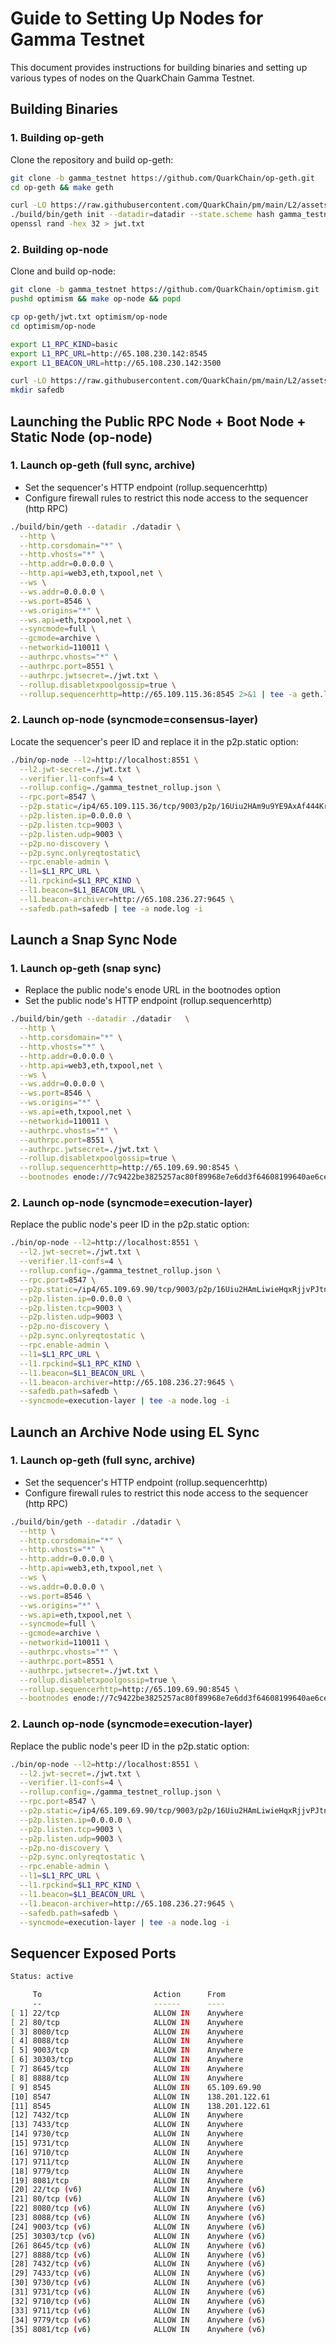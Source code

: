 # Guide to Setting Up Nodes for Gamma Testnet

This document provides instructions for building binaries and setting up various types of nodes on the QuarkChain Gamma Testnet.

## Building Binaries

### 1. Building op-geth
Clone the repository and build op-geth:
```bash
git clone -b gamma_testnet https://github.com/QuarkChain/op-geth.git
cd op-geth && make geth

curl -LO https://raw.githubusercontent.com/QuarkChain/pm/main/L2/assets/gamma_testnet_genesis.json
./build/bin/geth init --datadir=datadir --state.scheme hash gamma_testnet_genesis.json
openssl rand -hex 32 > jwt.txt
```

### 2. Building op-node
Clone and build op-node:
```bash
git clone -b gamma_testnet https://github.com/QuarkChain/optimism.git
pushd optimism && make op-node && popd

cp op-geth/jwt.txt optimism/op-node 
cd optimism/op-node

export L1_RPC_KIND=basic
export L1_RPC_URL=http://65.108.230.142:8545
export L1_BEACON_URL=http://65.108.230.142:3500

curl -LO https://raw.githubusercontent.com/QuarkChain/pm/main/L2/assets/gamma_testnet_rollup.json
mkdir safedb
```

## Launching the Public RPC Node + Boot Node + Static Node (op-node)

### 1. Launch op-geth (full sync, archive)
 - Set the sequencer's HTTP endpoint (rollup.sequencerhttp)
 - Configure firewall rules to restrict this node access to the sequencer (http RPC)
```bash
./build/bin/geth --datadir ./datadir \
  --http \
  --http.corsdomain="*" \
  --http.vhosts="*" \
  --http.addr=0.0.0.0 \
  --http.api=web3,eth,txpool,net \
  --ws \
  --ws.addr=0.0.0.0 \
  --ws.port=8546 \
  --ws.origins="*" \
  --ws.api=eth,txpool,net \
  --syncmode=full \
  --gcmode=archive \
  --networkid=110011 \
  --authrpc.vhosts="*" \
  --authrpc.port=8551 \
  --authrpc.jwtsecret=./jwt.txt \
  --rollup.disabletxpoolgossip=true \
  --rollup.sequencerhttp=http://65.109.115.36:8545 2>&1 | tee -a geth.log -i
```
### 2. Launch op-node (syncmode=consensus-layer)
Locate the sequencer's peer ID and replace it in the p2p.static option:
```bash
./bin/op-node --l2=http://localhost:8551 \
  --l2.jwt-secret=./jwt.txt \
  --verifier.l1-confs=4 \
  --rollup.config=./gamma_testnet_rollup.json \
  --rpc.port=8547 \
  --p2p.static=/ip4/65.109.115.36/tcp/9003/p2p/16Uiu2HAm9u9YE9AxAf444Krnsr1Acg1bgDdx1N9B4oKP1fg2bvSb \
  --p2p.listen.ip=0.0.0.0 \
  --p2p.listen.tcp=9003 \
  --p2p.listen.udp=9003 \
  --p2p.no-discovery \
  --p2p.sync.onlyreqtostatic\
  --rpc.enable-admin \
  --l1=$L1_RPC_URL \
  --l1.rpckind=$L1_RPC_KIND \
  --l1.beacon=$L1_BEACON_URL \
  --l1.beacon-archiver=http://65.108.236.27:9645 \
  --safedb.path=safedb | tee -a node.log -i
```

## Launch a Snap Sync Node

### 1. Launch op-geth (snap sync)
 - Replace the public node's enode URL in the bootnodes option
 - Set the public node's HTTP endpoint (rollup.sequencerhttp)
```bash
./build/bin/geth --datadir ./datadir   \
  --http \
  --http.corsdomain="*" \
  --http.vhosts="*" \
  --http.addr=0.0.0.0 \
  --http.api=web3,eth,txpool,net \
  --ws \
  --ws.addr=0.0.0.0 \
  --ws.port=8546 \
  --ws.origins="*" \
  --ws.api=eth,txpool,net \
  --networkid=110011 \
  --authrpc.vhosts="*" \
  --authrpc.port=8551 \
  --authrpc.jwtsecret=./jwt.txt \
  --rollup.disabletxpoolgossip=true \
  --rollup.sequencerhttp=http://65.109.69.90:8545 \
  --bootnodes enode://7c9422be3825257ac80f89968e7e6dd3f64608199640ae6cea07b59d2de57642568908974ed4327f092728a64c7bdc04130ebbeaa607b6a1b95d0d25e9c5330b@65.109.69.90:30303 2>&1 | tee -a geth.log -i
```
### 2. Launch op-node (syncmode=execution-layer)
Replace the public node's peer ID in the p2p.static option:
```bash
./bin/op-node --l2=http://localhost:8551 \
  --l2.jwt-secret=./jwt.txt \
  --verifier.l1-confs=4 \
  --rollup.config=./gamma_testnet_rollup.json \
  --rpc.port=8547 \
  --p2p.static=/ip4/65.109.69.90/tcp/9003/p2p/16Uiu2HAmLiwieHqxRjjvPJtn5hSowjnkwRPExZQyNJgUEn8ZjBDj \
  --p2p.listen.ip=0.0.0.0 \
  --p2p.listen.tcp=9003 \
  --p2p.listen.udp=9003 \
  --p2p.no-discovery \
  --p2p.sync.onlyreqtostatic \
  --rpc.enable-admin \
  --l1=$L1_RPC_URL \
  --l1.rpckind=$L1_RPC_KIND \
  --l1.beacon=$L1_BEACON_URL \
  --l1.beacon-archiver=http://65.108.236.27:9645 \
  --safedb.path=safedb \
  --syncmode=execution-layer | tee -a node.log -i
```

## Launch an Archive Node using EL Sync
### 1. Launch op-geth (full sync, archive)
 - Set the sequencer's HTTP endpoint (rollup.sequencerhttp)
 - Configure firewall rules to restrict this node access to the sequencer (http RPC)
```bash
./build/bin/geth --datadir ./datadir \
  --http \
  --http.corsdomain="*" \
  --http.vhosts="*" \
  --http.addr=0.0.0.0 \
  --http.api=web3,eth,txpool,net \
  --ws \
  --ws.addr=0.0.0.0 \
  --ws.port=8546 \
  --ws.origins="*" \
  --ws.api=eth,txpool,net \
  --syncmode=full \
  --gcmode=archive \
  --networkid=110011 \
  --authrpc.vhosts="*" \
  --authrpc.port=8551 \
  --authrpc.jwtsecret=./jwt.txt \
  --rollup.disabletxpoolgossip=true \
  --rollup.sequencerhttp=http://65.109.69.90:8545 \
  --bootnodes enode://7c9422be3825257ac80f89968e7e6dd3f64608199640ae6cea07b59d2de57642568908974ed4327f092728a64c7bdc04130ebbeaa607b6a1b95d0d25e9c5330b@65.109.69.90:30303 2>&1 | tee -a geth.log -i
```
### 2. Launch op-node (syncmode=execution-layer)
Replace the public node's peer ID in the p2p.static option:
```bash
./bin/op-node --l2=http://localhost:8551 \
  --l2.jwt-secret=./jwt.txt \
  --verifier.l1-confs=4 \
  --rollup.config=./gamma_testnet_rollup.json \
  --rpc.port=8547 \
  --p2p.static=/ip4/65.109.69.90/tcp/9003/p2p/16Uiu2HAmLiwieHqxRjjvPJtn5hSowjnkwRPExZQyNJgUEn8ZjBDj \
  --p2p.listen.ip=0.0.0.0 \
  --p2p.listen.tcp=9003 \
  --p2p.listen.udp=9003 \
  --p2p.no-discovery \
  --p2p.sync.onlyreqtostatic \
  --rpc.enable-admin \
  --l1=$L1_RPC_URL \
  --l1.rpckind=$L1_RPC_KIND \
  --l1.beacon=$L1_BEACON_URL \
  --l1.beacon-archiver=http://65.108.236.27:9645 \
  --safedb.path=safedb \
  --syncmode=execution-layer | tee -a node.log -i
```

## Sequencer Exposed Ports
```bash
Status: active

     To                         Action      From
     --                         ------      ----
[ 1] 22/tcp                     ALLOW IN    Anywhere
[ 2] 80/tcp                     ALLOW IN    Anywhere
[ 3] 8080/tcp                   ALLOW IN    Anywhere
[ 4] 8088/tcp                   ALLOW IN    Anywhere
[ 5] 9003/tcp                   ALLOW IN    Anywhere
[ 6] 30303/tcp                  ALLOW IN    Anywhere
[ 7] 8645/tcp                   ALLOW IN    Anywhere
[ 8] 8888/tcp                   ALLOW IN    Anywhere
[ 9] 8545                       ALLOW IN    65.109.69.90
[10] 8547                       ALLOW IN    138.201.122.61
[11] 8545                       ALLOW IN    138.201.122.61
[12] 7432/tcp                   ALLOW IN    Anywhere
[13] 7433/tcp                   ALLOW IN    Anywhere
[14] 9730/tcp                   ALLOW IN    Anywhere
[15] 9731/tcp                   ALLOW IN    Anywhere
[16] 9710/tcp                   ALLOW IN    Anywhere
[17] 9711/tcp                   ALLOW IN    Anywhere
[18] 9779/tcp                   ALLOW IN    Anywhere
[19] 8081/tcp                   ALLOW IN    Anywhere
[20] 22/tcp (v6)                ALLOW IN    Anywhere (v6)
[21] 80/tcp (v6)                ALLOW IN    Anywhere (v6)
[22] 8080/tcp (v6)              ALLOW IN    Anywhere (v6)
[23] 8088/tcp (v6)              ALLOW IN    Anywhere (v6)
[24] 9003/tcp (v6)              ALLOW IN    Anywhere (v6)
[25] 30303/tcp (v6)             ALLOW IN    Anywhere (v6)
[26] 8645/tcp (v6)              ALLOW IN    Anywhere (v6)
[27] 8888/tcp (v6)              ALLOW IN    Anywhere (v6)
[28] 7432/tcp (v6)              ALLOW IN    Anywhere (v6)
[29] 7433/tcp (v6)              ALLOW IN    Anywhere (v6)
[30] 9730/tcp (v6)              ALLOW IN    Anywhere (v6)
[31] 9731/tcp (v6)              ALLOW IN    Anywhere (v6)
[32] 9710/tcp (v6)              ALLOW IN    Anywhere (v6)
[33] 9711/tcp (v6)              ALLOW IN    Anywhere (v6)
[34] 9779/tcp (v6)              ALLOW IN    Anywhere (v6)
[35] 8081/tcp (v6)              ALLOW IN    Anywhere (v6)
```